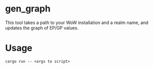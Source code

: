 # gen_graph

This tool takes a path to your WoW installation and a realm name, and updates the graph of EP/GP values.

# Usage

```
cargo run -- <args to script>
```
